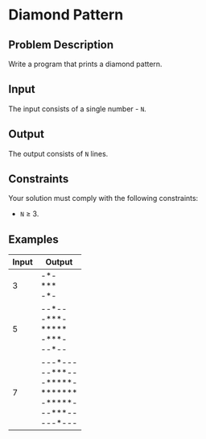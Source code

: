 # Diamond Pattern

## Problem Description

Write a program that prints a diamond pattern.

## Input

The input consists of a single number - `N`.

## Output

The output consists of `N` lines.

## Constraints

Your solution must comply with the following constraints:

- `N` ≥ 3.

## Examples

|Input|Output|
|-|-|
|3|-\*-<br />\*\*\*<br />-\*-|
|5|--\*--<br />-\*\*\*-<br />\*\*\*\*\*<br />-\*\*\*-<br />--\*--
|7|---\*---<br />--\*\*\*--<br />-\*\*\*\*\*-<br />\*\*\*\*\*\*\*<br />-\*\*\*\*\*-<br />--\*\*\*--<br />---\*---|